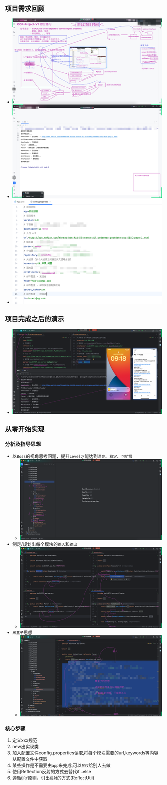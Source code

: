 ## 项目需求回顾
- ![img_2.png](img_2.png)
- ![img_3.png](img_3.png)
- ![img_4.png](img_4.png)

## 项目完成之后的演示
- ![img_5.png](img_5.png)

## 从零开始实现
### 分析及指导思想
- 以`Boss`的视角思考问题，提升`Level`才能达到`漂亮`、`稳定`、`可扩展`
    - ![img_6.png](img_6.png)
- 制定/规划出每个模块的`输入`和`输出`
    - ![img_7.png](img_7.png)
- `黑盒子`思想
    - ![img_8.png](img_8.png)

### 核心步骤
1. 定义xxx规范
2. new出实现类
3. 加入配置文件config.properties读取,将每个模块需要的url,keywords等内容从配置文件中获取
4. 某些操作是不需要由`app`来完成,可以`放权`给别人去做
5. 使用Reflection反射的方式去替代if...else
6. 遵循`DRY`原则，引出`反射`的方式(ReflectUtil)
